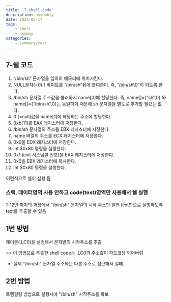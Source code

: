 ```yaml
---
title: '7-shell-code'
description: assembly
date: 2024-05-17
tags: 
    - shell
    - summay
categories:
    - summary/cesc
---
```


## 7-쉘 코드

1. “/bin/sh” 문자열을 임의의 메모리에 위치시킨다.
2. NULL문자(=0) 1 바이트를 “/bin/sh”뒤에 붙여준다. 즉, “/bin/sh\0”이 되도록 한다.
3. /bin/sh 문자열 주소값을 불러와서 name[0]에 할당한다. 즉, name[]={“sh”,0} 와 name[]={“/bin/sh”,0}는 동일하기 때문에 sh 문자열을 별도로 추가할 필요는 없다.
4. 0 (=null)값을 name[1]에 해당하는 주소에 할당한다.
5. 0xb(11)를 EAX 레지스터에 저장한다.
6. /bin/sh 문자열의 주소를 EBX 레지스터에 저장한다. 
7. name 배열의 주소를 ECX 레지스터에 저장한다.
8. 0x0을 EDX 레지스터에 저장한다.
9. int $0x80 명령을 실행한다.
10. 0x1 (exit 시스템콜 번호)을 EAX 레지스터에 저장한다. 
11. 0x0을 EBX 레지스터에 복사한다.
12. int $0x80 명령을 실행한다.

이런식으로 쉘이 실행 됨

### 스택, 데이터영역 사용 안하고 code(text)영역만 사용해서 쉘 실행

1-12번 까지의 과정에서 "/bin/sh" 문자열의 시작 주소만 알면 text만으로 실행하도록 text를 추출할 수 있음


1번 방법 
---
레이블(.LC0)을 설정해서 문자열의 시작주소를 추출

=> 이 방법으로 추출한 shell code는 .LC0의 주소값이 하드코딩 되어버림
- 실제 "/bin/sh" 문자열 주소와는 다른 주소로 접근해서 실패

2번 방법
---
트렘펄링 방법으로 실행시에 "/bin/sh" 시작주소를 확보




